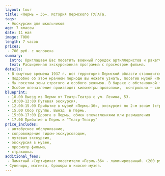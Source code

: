 ```yaml
---
layout: tour
title: «Пермь – 36». История пермского ГУЛАГа.
tags:
 - Экскурсии для школьников
age: 7 классы
date: 11 мая
image: TODO
length: 7 часов
prices:
 - 700 руб. с человека
summary:
  intro: Приглашаем Вас посетить военный городок артиллеристов и ракетчиков Прикамья – Звездный!
  text: Расширенная экскурсионная программа с просмотром фильма.
details:
 - В смутные времена 1937 г. вся территория Пермской области становится фактически учреждением ГУЛАГа. «Край волчих стай» - так называли заключенные Прикаье. И на это были основания – побеги из лесных лагерей были практически невозможны. У огромной части пермской интеллигенции – от инженеров до балерин и преподавателей  - в биографии вы увидите  - «был осужден», «отбывал наказание»…
 - Подробно об этом мрачном периоде вы можете узнать, посетив музей «Пермь – 36», на этой территории  в 1970-1980 –х гг. располагался лагерь для политзаключенных.
 - Мы посетим зоны строгого и особого режимов. В бараке с обстановкой тех лет рассмотри экспозицию, повествующую о судьбах узников лагеря. Также увидим шизо – штрафной изолятор, куда помещали самых «непослушных» заключенных.
 - Особое впечатление производят километры проволоки,  контрольно – следовая полоса и другие степени защиты, включая электрический ток. И, пожалуй, самое приятное ощущение – после завершения экскурсии выйти из музея «на свободу».
blueprint:
 - 10.00 Выезд из Перми от Театр-Театра с ул. Ленина, 53.  
 - 10:00-12:00 Путевая экскурсия.
 - 12.00-15.00 Прибытие в музей «Пермь-36», экскурсия по 2-м зонам (строгого и особого режима) с работниками музея, просмотр фильма.
 - 15.00 Сбор группы. Выезд  в Пермь.
 - 15:00-17:00 Дорога в Пермь, обмен впечатлениями или размышления
 - 17.00 Прибытие в Пермь к "Театр-Театру"
price_includes:
 - автобусное обслуживание,
 - сопровождение гидом-экскурсоводом,
 - путевая экскурсия,
 - экскурсия в музее,
 - просмотр фильма,
 - страховка.
additional_fees:
 - Памятный «Сертификат посетителя «Пермь-36» - ламинированный. (200 руб . – 1 человек).
- Сувениры, магниты, брошюры в киоске музея.
---
```

